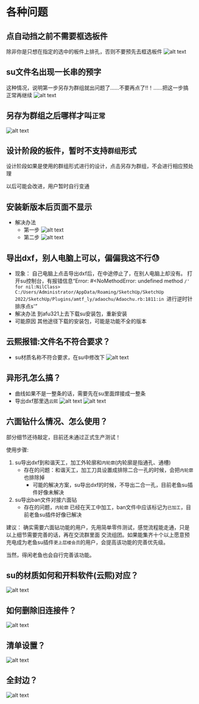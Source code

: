 # 各种问题

## 点自动挡之前不需要框选板件
除非你是只想在指定的选中的板件上排孔，否则不要预先去框选板件
![alt text](img/03.各种问题-image-1.png)

## su文件名出现一长串的预字
这种情况，说明第一步另存为群组就出问题了……不要再点了!!！……把这一步搞正常再继续
![alt text](img/03.各种问题-image.png)

## 另存为群组之后哪样才叫`正常`
![alt text](img/03.各种问题-image-2.png)

## 设计阶段的板件，暂时不支持`群组`形式
设计阶段如果是使用的群组形式进行的设计，点击另存为群组，不会进行相应预处理

以后可能会改进，用户暂时自行变通

## 安装新版本后页面不显示
+ 解决办法
  + 第一步
  ![alt text](img/03.问答-761a70ad967087aed7e171f26f4719f.png)
  + 第二步
  ![alt text](img/03.问答-0611574bd398f660774bf0aca5b71b1.png)

## 导出dxf，别人电脑上可以，偏偏我这不行😓
+ 现象：
  自己电脑上点击导出dxf后，在中途停止了，在别人电脑上却没有。
打开su控制台，有报错信息“Error: #<NoMethodError: undefined method `/' for nil:NilClass>
C:/Users/Administrator/AppData/Roaming/SketchUp/SketchUp 2022/SketchUp/Plugins/amtf_ly/adaochu/Adaochu.rb:1811:in `进行逆时针排序点s'”
+ 解决办法
  到afu321上去下载su安装包，重新安装
+ 可能原因
  其他途径下载的安装包，可能是功能不全的版本


## 云熙报错:文件名不符合要求？
+ su材质名称不符合要求，在su中修改下
![alt text](img/03.问答-image-2.png)

## 异形孔怎么搞？
+ 曲线如果不是一整条的话，需要先在su里面焊接成一整条
+ 导出dxf那里选`云熙`
![alt text](img/03.问答-image.png)
![alt text](img/03.问答-image-1.png)

## 六面钻什么情况、怎么使用？
部分细节还待敲定，目前还未通过正式生产测试！

使用步骤:
1. su导出dxf到和谐天工，加工外轮廓和`内轮廓`(内轮廓是指通孔、通槽)
    + 存在的问题：和谐天工，加工刀具设置成排除二合一孔的时候，会把`内轮廓`也排除掉
      + 可能的解决方案，su导出dxf的时候，不导出二合一孔，目前老鱼su插件好像未解决
2. su导出ban文件对接六面钻
   + 存在的问题，`内轮廓` 已经在天工中加工，ban文件中应该标记为`已加工`，目前老鱼su插件好像已解决

建议：
确实需要六面钻功能的用户，先用简单零件测试，感觉流程能走通，只是以上细节需要完善的话，再在交流群里面
交流组团。如果能集齐十个以上愿意预充电成为老鱼su插件`更上层楼会员`的用户，会提高该功能的完善优先级。

当然，得闲老鱼也会自行完善该功能。

## su的材质如何和开料软件(云熙)对应？
![alt text](images/02.老鱼su拆单插件-su材质和云熙材质对应关系.png)
## 如何删除旧连接件？
![alt text](images/03.问答-image.png)
## 清单设置？
![alt text](images/03.问答-image-1.png)
## 全封边？
![alt text](images/03.问答-image-2.png)
